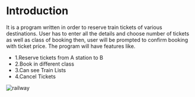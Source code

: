 # Introduction
It is a program written in order to reserve train tickets of various destinations. User has to enter all the details and choose number of tickets as well as class of booking then, user will be prompted to confirm booking with ticket price. The program will have features like.
<ul>
  <li>1.Reserve tickets from A station to B</li>
  <li>2.Book in different class</li>
  <li>3.Can see Train Lists</li>
  <li>4.Cancel Tickets</li>
  </ul>

 ![railway](https://user-images.githubusercontent.com/82278427/114489351-9d847900-9c30-11eb-8468-8043f3ee923a.png)
